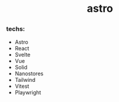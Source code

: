 # <p align=center>astro</p>

### techs:
- Astro
- React
- Svelte
- Vue
- Solid
- Nanostores
- Tailwind
- Vitest
- Playwright